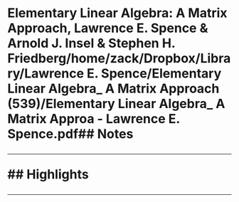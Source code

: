 # Elementary Linear Algebra: A Matrix Approach, Lawrence E. Spence & Arnold J. Insel & Stephen H. Friedberg/home/zack/Dropbox/Library/Lawrence E. Spence/Elementary Linear Algebra_ A Matrix Approach (539)/Elementary Linear Algebra_ A Matrix Approa - Lawrence E. Spence.pdf## Notes<hr>## Highlights<hr>
